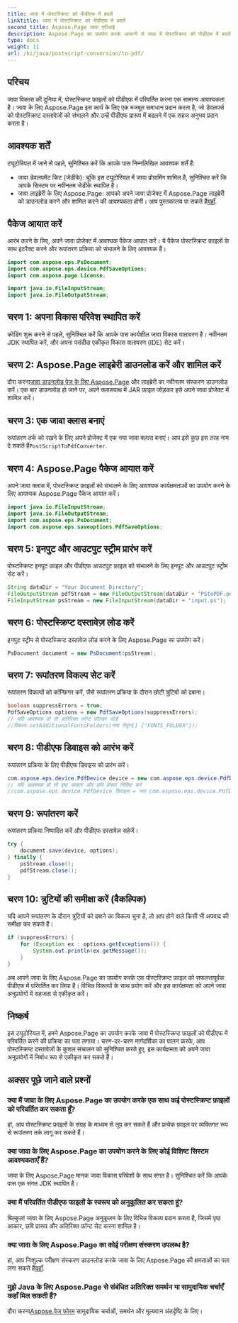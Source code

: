 ```yaml
---
title: जावा में पोस्टस्क्रिप्ट को पीडीएफ में बदलें
linktitle: जावा में पोस्टस्क्रिप्ट को पीडीएफ में बदलें
second_title: Aspose.Page जावा एपीआई
description: Aspose.Page का उपयोग करके आसानी से जावा में पोस्टस्क्रिप्ट को पीडीएफ में बदलें। निर्बाध एकीकरण के लिए हमारी चरण-दर-चरण मार्गदर्शिका का पालन करें। Aspose.Page अभी डाउनलोड करें!
type: docs
weight: 11
url: /hi/java/postscript-conversion/to-pdf/
---
```

## परिचय
जावा विकास की दुनिया में, पोस्टस्क्रिप्ट फ़ाइलों को पीडीएफ में परिवर्तित करना एक सामान्य आवश्यकता है। जावा के लिए Aspose.Page इस कार्य के लिए एक मजबूत समाधान प्रदान करता है, जो डेवलपर्स को पोस्टस्क्रिप्ट दस्तावेजों को संभालने और उन्हें पीडीएफ प्रारूप में बदलने में एक सहज अनुभव प्रदान करता है।
## आवश्यक शर्तें
ट्यूटोरियल में जाने से पहले, सुनिश्चित करें कि आपके पास निम्नलिखित आवश्यक शर्तें हैं:
- जावा डेवलपमेंट किट (जेडीके): चूंकि इस ट्यूटोरियल में जावा प्रोग्रामिंग शामिल है, सुनिश्चित करें कि आपके सिस्टम पर नवीनतम जेडीके स्थापित है।
-  जावा लाइब्रेरी के लिए Aspose.Page: आपको अपने जावा प्रोजेक्ट में Aspose.Page लाइब्रेरी को डाउनलोड करने और शामिल करने की आवश्यकता होगी। आप पुस्तकालय पा सकते हैं[यहाँ](https://releases.aspose.com/page/java/).
## पैकेज आयात करें
आरंभ करने के लिए, अपने जावा प्रोजेक्ट में आवश्यक पैकेज आयात करें। ये पैकेज पोस्टस्क्रिप्ट फ़ाइलों के साथ इंटरैक्ट करने और रूपांतरण प्रक्रिया को संभालने के लिए आवश्यक हैं।
```java
import com.aspose.eps.PsDocument;
import com.aspose.eps.device.PdfSaveOptions;
import com.aspose.page.License;

import java.io.FileInputStream;
import java.io.FileOutputStream;
```
## चरण 1: अपना विकास परिवेश स्थापित करें
कोडिंग शुरू करने से पहले, सुनिश्चित करें कि आपके पास कार्यशील जावा विकास वातावरण है। नवीनतम JDK स्थापित करें, और अपना पसंदीदा एकीकृत विकास वातावरण (IDE) सेट करें।
## चरण 2: Aspose.Page लाइब्रेरी डाउनलोड करें और शामिल करें
 दौरा करना[जावा डाउनलोड पेज के लिए Aspose.Page](https://releases.aspose.com/page/java/) और लाइब्रेरी का नवीनतम संस्करण डाउनलोड करें। एक बार डाउनलोड हो जाने पर, अपने क्लासपाथ में JAR फ़ाइल जोड़कर इसे अपने जावा प्रोजेक्ट में शामिल करें।
## चरण 3: एक जावा क्लास बनाएं
 रूपांतरण तर्क को रखने के लिए अपने प्रोजेक्ट में एक नया जावा क्लास बनाएं। आप इसे कुछ इस तरह नाम दे सकते हैं`PostScriptToPdfConverter`.
## चरण 4: Aspose.Page पैकेज आयात करें
अपने जावा क्लास में, पोस्टस्क्रिप्ट फ़ाइलों को संभालने के लिए आवश्यक कार्यक्षमताओं का उपयोग करने के लिए आवश्यक Aspose.Page पैकेज आयात करें।
```java
import java.io.FileInputStream;
import java.io.FileOutputStream;
import com.aspose.eps.PsDocument;
import com.aspose.eps.saveoptions.PdfSaveOptions;
```
## चरण 5: इनपुट और आउटपुट स्ट्रीम प्रारंभ करें
पोस्टस्क्रिप्ट इनपुट फ़ाइल और पीडीएफ आउटपुट फ़ाइल को संभालने के लिए इनपुट और आउटपुट स्ट्रीम सेट करें।
```java
String dataDir = "Your Document Directory";
FileOutputStream pdfStream = new FileOutputStream(dataDir + "PStoPDF.pdf");
FileInputStream psStream = new FileInputStream(dataDir + "input.ps");
```
## चरण 6: पोस्टस्क्रिप्ट दस्तावेज़ लोड करें
इनपुट स्ट्रीम से पोस्टस्क्रिप्ट दस्तावेज़ लोड करने के लिए Aspose.Page का उपयोग करें।
```java
PsDocument document = new PsDocument(psStream);
```
## चरण 7: रूपांतरण विकल्प सेट करें
रूपांतरण विकल्पों को कॉन्फ़िगर करें, जैसे रूपांतरण प्रक्रिया के दौरान छोटी त्रुटियों को दबाना।
```java
boolean suppressErrors = true;
PdfSaveOptions options = new PdfSaveOptions(suppressErrors);
// यदि आवश्यक हो तो अतिरिक्त फ़ॉन्ट फ़ोल्डर जोड़ें
//विकल्प.setAdditionalFontsFolders(नया स्ट्रिंग[] {"FONTS_FOLDER"});
```
## चरण 8: पीडीएफ डिवाइस को आरंभ करें
रूपांतरण प्रक्रिया के लिए पीडीएफ डिवाइस को प्रारंभ करें।
```java
com.aspose.eps.device.PdfDevice device = new com.aspose.eps.device.PdfDevice(pdfStream);
// यदि आवश्यक हो तो पृष्ठ आकार और छवि प्रारूप निर्दिष्ट करें
//com.aspose.eps.device.PdfDevice डिवाइस = नया com.aspose.eps.device.PdfDevice(pdfStream, नया आयाम(595, 842));
```
## चरण 9: रूपांतरण करें
रूपांतरण प्रक्रिया निष्पादित करें और पीडीएफ दस्तावेज़ सहेजें।
```java
try {
    document.save(device, options);
} finally {
    psStream.close();
    pdfStream.close();
}
```
## चरण 10: त्रुटियों की समीक्षा करें (वैकल्पिक)
यदि आपने रूपांतरण के दौरान त्रुटियों को दबाने का विकल्प चुना है, तो आप होने वाले किसी भी अपवाद की समीक्षा कर सकते हैं।
```java
if (suppressErrors) {
    for (Exception ex : options.getExceptions()) {
        System.out.println(ex.getMessage());
    }
}
```
अब आपने जावा के लिए Aspose.Page का उपयोग करके एक पोस्टस्क्रिप्ट फ़ाइल को सफलतापूर्वक पीडीएफ में परिवर्तित कर लिया है। विभिन्न विकल्पों के साथ प्रयोग करें और इस कार्यक्षमता को अपने जावा अनुप्रयोगों में सहजता से एकीकृत करें।
## निष्कर्ष
इस ट्यूटोरियल में, हमने Aspose.Page का उपयोग करके जावा में पोस्टस्क्रिप्ट फ़ाइलों को पीडीएफ में परिवर्तित करने की प्रक्रिया का पता लगाया। चरण-दर-चरण मार्गदर्शिका का पालन करके, आप पोस्टस्क्रिप्ट दस्तावेज़ों के कुशल संचालन को सुनिश्चित करते हुए, इस कार्यक्षमता को अपने जावा अनुप्रयोगों में निर्बाध रूप से एकीकृत कर सकते हैं।

## अक्सर पूछे जाने वाले प्रश्नों
### क्या मैं जावा के लिए Aspose.Page का उपयोग करके एक साथ कई पोस्टस्क्रिप्ट फ़ाइलों को परिवर्तित कर सकता हूँ?
हां, आप पोस्टस्क्रिप्ट फ़ाइलों के संग्रह के माध्यम से लूप कर सकते हैं और प्रत्येक फ़ाइल पर व्यक्तिगत रूप से रूपांतरण तर्क लागू कर सकते हैं।
### क्या जावा के लिए Aspose.Page का उपयोग करने के लिए कोई विशिष्ट सिस्टम आवश्यकताएँ हैं?
जावा के लिए Aspose.Page मानक जावा विकास परिवेशों के साथ संगत है। सुनिश्चित करें कि आपके पास एक संगत JDK स्थापित है।
### क्या मैं परिवर्तित पीडीएफ फाइलों के स्वरूप को अनुकूलित कर सकता हूं?
बिल्कुल! जावा के लिए Aspose.Page अनुकूलन के लिए विभिन्न विकल्प प्रदान करता है, जिसमें पृष्ठ आकार, छवि प्रारूप और अतिरिक्त फ़ॉन्ट सेट करना शामिल है।
### क्या जावा के लिए Aspose.Page का कोई परीक्षण संस्करण उपलब्ध है?
 हां, आप निःशुल्क परीक्षण संस्करण डाउनलोड करके जावा के लिए Aspose.Page की क्षमताओं का पता लगा सकते हैं[यहाँ](https://releases.aspose.com/).
### मुझे Java के लिए Aspose.Page से संबंधित अतिरिक्त समर्थन या सामुदायिक चर्चाएँ कहाँ मिल सकती हैं?
 दौरा करना[Aspose.पेज फोरम](https://forum.aspose.com/c/page/39) सामुदायिक चर्चाओं, समर्थन और मूल्यवान अंतर्दृष्टि के लिए।